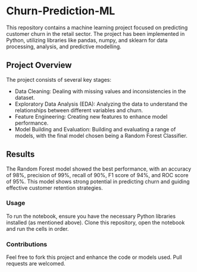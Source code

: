 # Churn-Prediction-ML
This repository contains a machine learning project focused on predicting customer churn in the retail sector. The project has been implemented in Python, utilizing libraries like pandas, numpy, and sklearn for data processing, analysis, and predictive modelling.

## Project Overview
The project consists of several key stages:

* Data Cleaning: Dealing with missing values and inconsistencies in the dataset.
* Exploratory Data Analysis (EDA): Analyzing the data to understand the relationships between different variables and churn.
* Feature Engineering: Creating new features to enhance model performance.
* Model Building and Evaluation: Building and evaluating a range of models, with the final model chosen being a Random Forest Classifier.

## Results
The Random Forest model showed the best performance, with an accuracy of 98%, precision of 99%, recall of 90%, F1 score of 94%, and ROC score of 95%. This model shows strong potential in predicting churn and guiding effective customer retention strategies.

### Usage
To run the notebook, ensure you have the necessary Python libraries installed (as mentioned above). Clone this repository, open the notebook and run the cells in order.

### Contributions
Feel free to fork this project and enhance the code or models used. Pull requests are welcomed.


